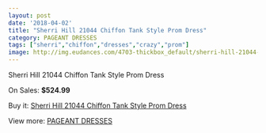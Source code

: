 ```yaml
---
layout: post
date: '2018-04-02'
title: "Sherri Hill 21044 Chiffon Tank Style Prom Dress"
category: PAGEANT DRESSES
tags: ["sherri","chiffon","dresses","crazy","prom"]
image: http://img.eudances.com/4703-thickbox_default/sherri-hill-21044-chiffon-tank-style-prom-dress.jpg
---
```

Sherri Hill 21044 Chiffon Tank Style Prom Dress

On Sales: **$524.99**
<a href="https://www.eudances.com/en/pageant-dresses/1586-sherri-hill-21044-chiffon-tank-style-prom-dress.html"><amp-img layout="responsive" width="600" height="600" src="//img.eudances.com/4703-thickbox_default/sherri-hill-21044-chiffon-tank-style-prom-dress.jpg" alt="Sherri Hill 21044 Chiffon Tank Style Prom Dress 0" /></a>
<a href="https://www.eudances.com/en/pageant-dresses/1586-sherri-hill-21044-chiffon-tank-style-prom-dress.html"><amp-img layout="responsive" width="600" height="600" src="//img.eudances.com/4704-thickbox_default/sherri-hill-21044-chiffon-tank-style-prom-dress.jpg" alt="Sherri Hill 21044 Chiffon Tank Style Prom Dress 1" /></a>

Buy it: [Sherri Hill 21044 Chiffon Tank Style Prom Dress](https://www.eudances.com/en/pageant-dresses/1586-sherri-hill-21044-chiffon-tank-style-prom-dress.html "Sherri Hill 21044 Chiffon Tank Style Prom Dress")

View more: [PAGEANT DRESSES](https://www.eudances.com/en/16-pageant-dresses "PAGEANT DRESSES")